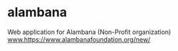 # alambana
Web application for Alambana (Non-Profit organization)  www.https://www.alambanafoundation.org/new/
